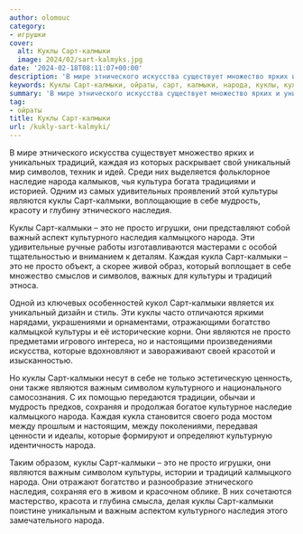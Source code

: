 ```yaml
---
author: olomouc
category:
- игрушки
cover:
  alt: Куклы Сарт-калмыки
  image: 2024/02/sart-kalmyks.jpg
date: '2024-02-18T08:11:07+00:00'
description: 'В мире этнического искусства существует множество ярких и уникальных традиций, каждая из которых раскрывает свой уникальный мир символов, техник и идей....'
keywords: Куклы Сарт-калмыки, ойраты, сарт, калмыки, народа, куклы, культуры, являются, наследия, просто, этнического, традиций, каждая, это, культурного, калмыцкого, важным
summary: 'В мире этнического искусства существует множество ярких и уникальных традиций, каждая из которых раскрывает свой уникальный мир символов, техник и идей....'
tag:
- ойраты
title: Куклы Сарт-калмыки
url: /kukly-sart-kalmyki/
---
```


В мире этнического искусства существует множество ярких и уникальных традиций, каждая из которых раскрывает свой уникальный мир символов, техник и идей. Среди них выделяется фольклорное наследие народа калмыков, чья культура богата традициями и историей. Одним из самых удивительных проявлений этой культуры являются куклы Сарт-калмыки, воплощающие в себе мудрость, красоту и глубину этнического наследия.

Куклы Сарт-калмыки – это не просто игрушки, они представляют собой важный аспект культурного наследия калмыцкого народа. Эти удивительные ручные работы изготавливаются мастерами с особой тщательностью и вниманием к деталям. Каждая кукла Сарт-калмыки – это не просто объект, а скорее живой образ, который воплощает в себе множество смыслов и символов, важных для культуры и традиций этноса.

Одной из ключевых особенностей кукол Сарт-калмыки является их уникальный дизайн и стиль. Эти куклы часто отличаются яркими нарядами, украшениями и орнаментами, отражающими богатство калмыцкой культуры и её исторические корни. Они являются не просто предметами игрового интереса, но и настоящими произведениями искусства, которые вдохновляют и завораживают своей красотой и изысканностью.

Но куклы Сарт-калмыки несут в себе не только эстетическую ценность, они также являются важным символом культурного и национального самосознания. С их помощью передаются традиции, обычаи и мудрость предков, сохраняя и продолжая богатое культурное наследие калмыцкого народа. Каждая кукла становится своего рода мостом между прошлым и настоящим, между поколениями, передавая ценности и идеалы, которые формируют и определяют культурную идентичность народа.

Таким образом, куклы Сарт-калмыки – это не просто игрушки, они являются важным символом культуры, истории и традиций калмыцкого народа. Они отражают богатство и разнообразие этнического наследия, сохраняя его в живом и красочном облике. В них сочетаются мастерство, красота и глубина смысла, делая куклы Сарт-калмыки поистине уникальным и важным аспектом культурного наследия этого замечательного народа.